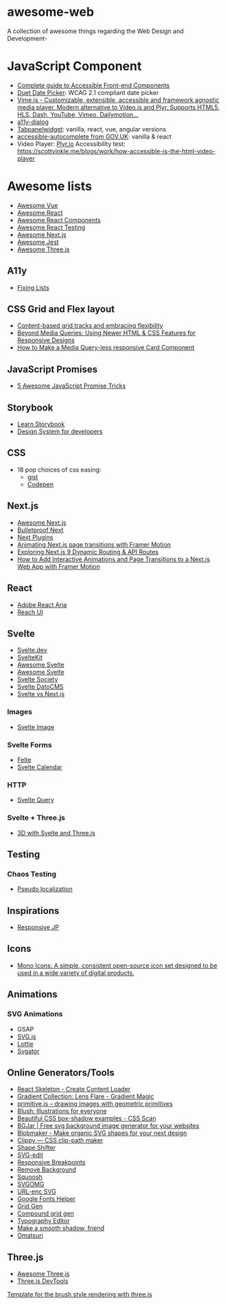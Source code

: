 # awesome-web
A collection of awesome things regarding the Web Design and Development-

# JavaScript Component

* [Complete guide to Accessible Front-end Components](https://www.smashingmagazine.com/2021/03/complete-guide-accessible-front-end-components/)
* [Duet Date Picker](https://github.com/duetds/date-picker): WCAG 2.1 compliant date picker
* [Vime.js - Customizable, extensible, accessible and framework agnostic media player. Modern alternative to Video.js and Plyr. Supports HTML5, HLS, Dash, YouTube, Vimeo, Dailymotion...](https://vimejs.com/)
* [a11y-dialog](https://github.com/HugoGiraudel/a11y-dialog)
* [Tabpanelwidget](https://tabpanelwidget.com/#le-code): vanilla, react, vue, angular versions
* [accessible-autocomplete from GOV.UK](https://github.com/alphagov/accessible-autocomplete): vanilla & react
* Video Player: [Plyr.io](https://plyr.io/)
  Accessibility test: https://scottvinkle.me/blogs/work/how-accessible-is-the-html-video-player


# Awesome lists

* [Awesome Vue](https://github.com/vuejs/awesome-vue)
* [Awesome React](https://github.com/enaqx/awesome-react)
* [Awesome React Components](https://github.com/brillout/awesome-react-components)
* [Awesome React Testing](https://github.com/infinitered/awesome-react-testing)
* [Awesome Next.js](https://github.com/unicodeveloper/awesome-nextjs)
* [Awesome Jest](https://github.com/jest-community/awesome-jest)
* [Awesome Three.js](https://github.com/fritx/awesome-threejs)


## A11y

* [Fixing Lists](https://www.scottohara.me/blog/2019/01/12/lists-and-safari.html)


## CSS Grid and Flex layout

* [Content-based grid tracks and embracing flexibility](https://hiddedevries.nl/en/blog/2019-02-23-content-based-grid-tracks-and-embracing-flexibility)
* [Beyond Media Queries: Using Newer HTML & CSS Features for Responsive Designs](https://css-tricks.com/beyond-media-queries-using-newer-html-css-features-for-responsive-designs/)
* [How to Make a Media Query-less responsive Card Component ](https://css-tricks.com/how-to-make-a-media-query-less-card-component/)


## JavaScript Promises

* [5 Awesome JavaScript Promise Tricks](https://davidwalsh.name/javascript-promise-tricks)



## Storybook

* [Learn Storybook](https://www.learnstorybook.com/)
* [Design System for developers](https://www.learnstorybook.com/design-systems-for-developers/react/en/introduction/)


## CSS

* 18 pop choices of css easing:
    * [gist](https://gist.github.com/argyleink/36e1c0153d2a783d513bd29c9f25aaf2)
    * [Codepen](https://codepen.io/argyleink/pen/BajvPLz)


## Next.js

* [Awesome Next.js](https://github.com/unicodeveloper/awesome-nextjs)
* [Bulletproof Next](https://getstarted.sh/bulletproof-next)
* [Next Plugins](https://github.com/vercel/next-plugins)
* [Animating Next.js page transitions with Framer Motion](https://reacttricks.com/animating-next-page-transitions-with-framer-motion/)
* [Exploring Next.js 9 Dynamic Routing & API Routes](https://reacttricks.com/exploring-next-9-dynamic-routing-and-api-routes/)
* [How to Add Interactive Animations and Page Transitions to a Next.js Web App with Framer Motion](https://www.freecodecamp.org/news/how-to-add-interactive-animations-and-page-transitions-to-a-next-js-web-app-with-framer-motion/#step-3-adding-page-transitions-with-framer-motion-to-a-next-js-app)


## React

* [Adobe React Aria](https://react-spectrum.adobe.com/react-aria)
* [Reach UI](https://reach.tech/)


## Svelte

* [Svelte.dev](https://svelte.dev)
* [SvelteKit](https://kit.svelte.dev/)
* [Awesome Svelte](https://github.com/TheComputerM/awesome-svelte)
* [Awesome Svelte](https://github.com/rocketlaunchr/awesome-svelte)
* [Svelte Society](https://sveltesociety.dev/)
* [Svelte DatoCMS](https://github.com/lukaszwisniewski88/svelte-datocms)
* [Svelte vs Next.js](https://gist.github.com/nberlette/c7ee7e1773fb55cf4ff1b713e748969e)

### Images
* [Svelte Image](https://github.com/matyunya/svelte-image)

### Svelte Forms

* [Felte](https://felte.dev/)
* [Svelte Calendar](https://6edesign.github.io/svelte-calendar/)

### HTTP
* [Svelte Query](https://sveltequery.vercel.app/)

### Svelte + Three.js

* [3D with Svelte and Three.js](https://javascript.plainenglish.io/3d-with-svelte-and-three-js-f4366f342f9f)



## Testing

### Chaos Testing

* [Pseudo localization](https://github.com/tryggvigy/pseudo-localization)


## Inspirations

* [Responsive JP](https://responsive-jp.com)


## Icons

* [Mono Icons: A simple, consistent open-source icon set designed to be used in a wide variety of digital products.](https://icons.mono.company/)


## Animations

### SVG Animations

* GSAP
* [SVG.js](https://svgjs.com/docs/3.0/)
* [Lottie](https://airbnb.design/lottie/)
* [Svgator](svgator.com)


## Online Generators/Tools

* [React Skeleton - Create Content Loader](https://skeletonreact.com/)
* [Gradient Collection: Lens Flare - Gradient Magic](https://www.gradientmagic.com/collection/lensflare)
* [primitive.js – drawing images with geometric primitives](https://ondras.github.io/primitive.js/)
* [Blush: Illustrations for everyone](https://blush.design/)
* [Beautiful CSS box-shadow examples - CSS Scan](https://getcssscan.com/css-box-shadow-examples)
* [BGJar | Free svg background image generator for your websites](https://bgjar.com/)
* [Blobmaker - Make organic SVG shapes for your next design](https://www.blobmaker.app/)
* [Clippy — CSS clip-path maker](https://bennettfeely.com/clippy/)
* [Shape Shifter](https://shapeshifter.design/)
* [SVG-edit](https://svg-edit.github.io/svgedit/releases/svg-edit-2.8.1/svg-editor.html)
* [Responsive Breakpoints](https://www.responsivebreakpoints.com/)
* [Remove Background](https://www.remove.bg/)
* [Squoosh](https://squoosh.app/editor)
* [SVGOMG](https://jakearchibald.github.io/svgomg/)
* [URL-enc SVG](https://yoksel.github.io/url-encoder/)
* [Google Fonts Helper](https://google-webfonts-helper.herokuapp.com/fonts)
* [Grid Gen](https://cssgrid-generator.netlify.com/)
* [Compound grid gen](https://codepen.io/michellebarker/full/zYOMYWv)
* [Typography Editor](https://codyhouse.co/ds/globals/typography)
* [Make a smooth shadow, friend](https://brumm.af/shadows)
* [Omatsuri](https://omatsuri.app/)



## Three.js

* [Awesome Three.js](https://github.com/fritx/awesome-threejs)
* [Three.js DevTools](https://github.com/threejs/three-devtools)

[](https://market.pmnd.rs/)
[](https://github.com/pmndrs/racing-game)
[](https://www.blender-models.com/)
[](https://docs.pmnd.rs/a11y/introduction)
[](https://docs.pmnd.rs/react-three-fiber/getting-started/introduction)
[](https://slimery.art/)
[](https://rogueengine.io/)
[](https://github.com/pmndrs/drei)
[](https://sketchfab.com/store)
[](https://github.com/pmndrs/gltfjsx)
[](https://www.kenney.nl/assets/particle-pack)
[](https://github.com/nidorx/matcaps)
[](https://quaternius.com/)
[](https://polyhaven.com/)
[](https://matheowis.github.io/HDRI-to-CubeMap/)
[](https://3dtextures.me/)
[](https://www.poliigon.com/)
[](https://threejs.org/editor/)
[](https://github.com/KhronosGroup/glTF-Sample-Models)
[](https://google.github.io/draco/)
[](https://readyplayer.me/)
[](https://opengameart.org/content/skiingpenguins-skybox-pack)
[](https://www.mixamo.com/#/)
[](https://www.soundboard.com/sb/starwarsfx)
[](https://discoverthreejs.com/tips-and-tricks/)
[](https://github.com/yomotsu/camera-controls)
[](https://www.kenney.nl/)
[](https://discoverthreejs.com/)
[](https://github.com/protectwise/troika/tree/master/packages/troika-three-text)
[](https://www.turbosquid.com/)
[](https://nilooy.github.io/character-animation-combiner/)
[](https://codesandbox.io/s/clouds-mbfzf?file=/src/App.js)
[](https://gltf.report/)
[](https://lab.julienverneaut.com/matcap-editor/)
[](https://marketplace.rogueengine.io/)


[Template for the brush style rendering with three.js](https://github.com/Sekuta82/oil-on-threejs-template)
